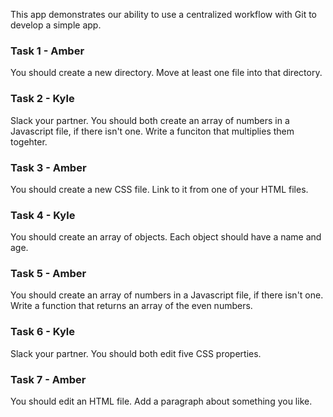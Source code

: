 This app demonstrates our ability to use a centralized workflow with Git to develop a simple app.

### Task 1 - Amber
You should create a new directory. Move at least one file into that directory.

### Task 2 - Kyle
Slack your partner. You should both create an array of numbers in a Javascript file, if there isn't one. Write a funciton that multiplies them togehter.

### Task 3 - Amber
You should create a new CSS file. Link to it from one of your HTML files.

### Task 4 - Kyle
You should create an array of objects. Each object should have a name and age.

### Task 5 - Amber
You should create an array of numbers in a Javascript file, if there isn't one. Write a function that returns an array of the even numbers.

### Task 6 - Kyle
Slack your partner. You should both edit five CSS properties.

### Task 7 - Amber
You should edit an HTML file. Add a paragraph about something you like.
